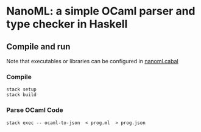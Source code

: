 # NanoML: a simple OCaml parser and type checker in Haskell


## Compile and run

Note that executables or libraries can be configured in [nanoml.cabal](nanoml.cabal)

### Compile

```
stack setup
stack build
```

### Parse OCaml Code

```
stack exec -- ocaml-to-json  < prog.ml  > prog.json
```